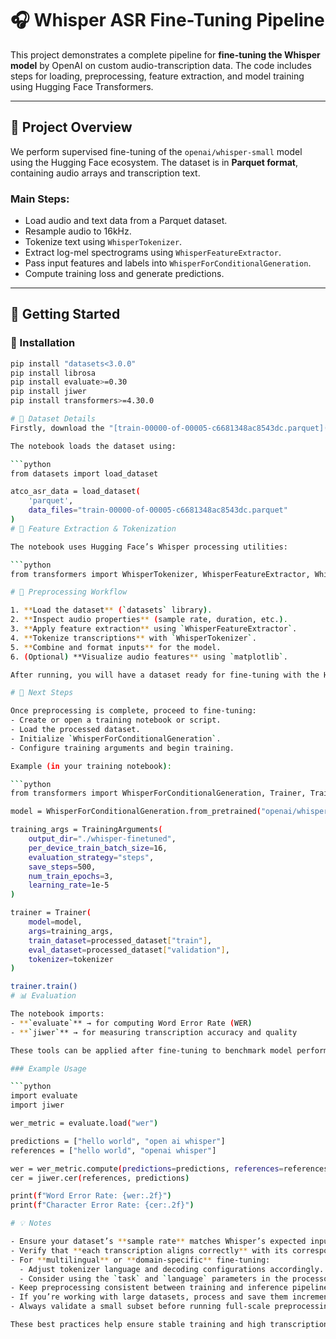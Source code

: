 # 🎧 Whisper ASR Fine-Tuning Pipeline

This project demonstrates a complete pipeline for **fine-tuning the Whisper model** by OpenAI on custom audio-transcription data. The code includes steps for loading, preprocessing, feature extraction, and model training using Hugging Face Transformers.

---

## 📌 Project Overview

We perform supervised fine-tuning of the `openai/whisper-small` model using the Hugging Face ecosystem. The dataset is in **Parquet format**, containing audio arrays and transcription text.

### Main Steps:
- Load audio and text data from a Parquet dataset.
- Resample audio to 16kHz.
- Tokenize text using `WhisperTokenizer`.
- Extract log-mel spectrograms using `WhisperFeatureExtractor`.
- Pass input features and labels into `WhisperForConditionalGeneration`.
- Compute training loss and generate predictions.

---

## 🚀 Getting Started

### 🔧 Installation

```bash
pip install "datasets<3.0.0"
pip install librosa
pip install evaluate>=0.30
pip install jiwer
pip install transformers>=4.30.0

# 📂 Dataset Details
Firstly, download the "[train-00000-of-00005-c6681348ac8543dc.parquet](https://huggingface.co/datasets/jlvdoorn/atco2-asr-atcosim/tree/main/data)" from the Hugging Face dataset site.

The notebook loads the dataset using:

```python
from datasets import load_dataset

atco_asr_data = load_dataset(
    'parquet',
    data_files="train-00000-of-00005-c6681348ac8543dc.parquet"
)
# 🧰 Feature Extraction & Tokenization

The notebook uses Hugging Face’s Whisper processing utilities:

```python
from transformers import WhisperTokenizer, WhisperFeatureExtractor, WhisperForConditionalGeneration

# 🧪 Preprocessing Workflow

1. **Load the dataset** (`datasets` library).  
2. **Inspect audio properties** (sample rate, duration, etc.).  
3. **Apply feature extraction** using `WhisperFeatureExtractor`.  
4. **Tokenize transcriptions** with `WhisperTokenizer`.  
5. **Combine and format inputs** for the model.  
6. (Optional) **Visualize audio features** using `matplotlib`.

After running, you will have a dataset ready for fine-tuning with the Hugging Face `Trainer` API or a custom training loop.

# 🚀 Next Steps

Once preprocessing is complete, proceed to fine-tuning:
- Create or open a training notebook or script.
- Load the processed dataset.
- Initialize `WhisperForConditionalGeneration`.
- Configure training arguments and begin training.

Example (in your training notebook):

```python
from transformers import WhisperForConditionalGeneration, Trainer, TrainingArguments

model = WhisperForConditionalGeneration.from_pretrained("openai/whisper-small")

training_args = TrainingArguments(
    output_dir="./whisper-finetuned",
    per_device_train_batch_size=16,
    evaluation_strategy="steps",
    save_steps=500,
    num_train_epochs=3,
    learning_rate=1e-5
)

trainer = Trainer(
    model=model,
    args=training_args,
    train_dataset=processed_dataset["train"],
    eval_dataset=processed_dataset["validation"],
    tokenizer=tokenizer
)

trainer.train()
# 📊 Evaluation

The notebook imports:
- **`evaluate`** → for computing Word Error Rate (WER)  
- **`jiwer`** → for measuring transcription accuracy and quality  

These tools can be applied after fine-tuning to benchmark model performance on validation or test sets.

### Example Usage

```python
import evaluate
import jiwer

wer_metric = evaluate.load("wer")

predictions = ["hello world", "open ai whisper"]
references = ["hello world", "openai whisper"]

wer = wer_metric.compute(predictions=predictions, references=references)
cer = jiwer.cer(references, predictions)

print(f"Word Error Rate: {wer:.2f}")
print(f"Character Error Rate: {cer:.2f}")

# 💡 Notes

- Ensure your dataset’s **sample rate** matches Whisper’s expected input (typically **16 kHz**).  
- Verify that **each transcription aligns correctly** with its corresponding audio sample before fine-tuning.  
- For **multilingual** or **domain-specific** fine-tuning:
  - Adjust tokenizer language and decoding configurations accordingly.
  - Consider using the `task` and `language` parameters in the processor for better alignment.
- Keep preprocessing consistent between training and inference pipelines.
- If you’re working with large datasets, process and save them incrementally to avoid memory issues.
- Always validate a small subset before running full-scale preprocessing or training.

These best practices help ensure stable training and high transcription accuracy with Whisper.
